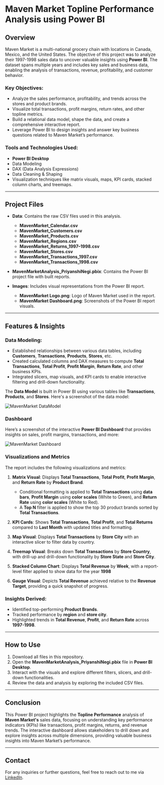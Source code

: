 # Maven Market Topline Performance Analysis using Power BI

## Overview
Maven Market is a multi-national grocery chain with locations in Canada, Mexico, and the United States. The objective of this project was to analyze their 1997-1998 sales data to uncover valuable insights using **Power BI**. The dataset spans multiple years and includes key sales and business data, enabling the analysis of transactions, revenue, profitability, and customer behavior.

### Key Objectives:
- Analyze the sales performance, profitability, and trends across the stores and product brands.
- Visualize total transactions, profit margins, return rates, and other topline metrics.
- Build a relational data model, shape the data, and create a comprehensive interactive report.
- Leverage Power BI to design insights and answer key business questions related to Maven Market’s performance.

### Tools and Technologies Used:
- **Power BI Desktop**
- Data Modeling
- DAX (Data Analysis Expressions)
- Data Cleaning & Shaping
- Visualization techniques like matrix visuals, maps, KPI cards, stacked column charts, and treemaps.

---

## Project Files

- **Data**: Contains the raw CSV files used in this analysis.
    - **MavenMarket_Calendar.csv**
    - **MavenMarket_Customers.csv**
    - **MavenMarket_Products.csv**
    - **MavenMarket_Regions.csv**
    - **MavenMarket_Returns_1997–1998.csv**
    - **MavenMarket_Stores.csv**
    - **MavenMarket_Transactions_1997.csv**
    - **MavenMarket_Transactions_1998.csv**

- **MavenMarketAnalysis_PriyanshiNegi.pbix**: Contains the Power BI project file with built reports.

- **Images**: Includes visual representations from the Power BI report.
    - **MavenMarket Logo.png**: Logo of Maven Market used in the report.
    - **MavenMarket Dashboard.png**: Screenshots of the Power BI report visuals.

---

## Features & Insights

### Data Modeling:
- Established relationships between various data tables, including **Customers**, **Transactions**, **Products**, **Stores**, etc.
- Created calculated columns and DAX measures to compute **Total Transactions**, **Total Profit**, **Profit Margin**, **Return Rate**, and other business KPIs.
- Integrated slicers, map visuals, and KPI cards to enable interactive filtering and drill-down functionality.

The **Data Model** is built in Power BI using various tables like **Transactions**, **Products**, and **Stores**. Here's a screenshot of the data model:

![MavenMarket DataModel](https://github.com/user-attachments/assets/91f76060-d747-4519-b7bd-f1e472e78cd5)

### Dashboard

Here’s a screenshot of the interactive **Power BI Dashboard** that provides insights on sales, profit margins, transactions, and more:

![MavenMarket Dashboard](https://github.com/user-attachments/assets/10a0119d-443b-4048-8d56-a96d5346cf20)

### Visualizations and Metrics
The report includes the following visualizations and metrics:

1. **Matrix Visual**: Displays **Total Transactions**, **Total Profit**, **Profit Margin**, and **Return Rate** by **Product Brand**.
   - Conditional formatting is applied to **Total Transactions** using **data bars**, **Profit Margin** using **color scales** (White to Green), and **Return Rate** using **color scales** (White to Red).
   - A **Top N** filter is applied to show the top 30 product brands sorted by **Total Transactions**.

2. **KPI Cards**: Shows **Total Transactions**, **Total Profit**, and **Total Returns** compared to **Last Month** with updated titles and formatting.

3. **Map Visual**: Displays **Total Transactions** by **Store City** with an interactive slicer to filter data by country.

4. **Treemap Visual**: Breaks down **Total Transactions** by **Store Country**, with drill-up and drill-down functionality by **Store State** and **Store City**.

5. **Stacked Column Chart**: Displays **Total Revenue** by **Week**, with a report-level filter applied to show data for the year **1998**

6. **Gauge Visual**: Depicts **Total Revenue** achieved relative to the **Revenue Target**, providing a quick snapshot of progress.

### Insights Derived:
- Identified top-performing **Product Brands**.
- Tracked performance by **region** and **store city**.
- Highlighted trends in **Total Revenue**, **Profit**, and **Return Rate** across **1997-1998**.

---

## How to Use

1. Download all files in this repository.
2. Open the **MavenMarketAnalysis_PriyanshiNegi.pbix** file in **Power BI Desktop**.
3. Interact with the visuals and explore different filters, slicers, and drill-down functionalities.
4. Review the data and analysis by exploring the included CSV files.

---


## Conclusion

This Power BI project highlights the **Topline Performance** analysis of **Maven Market's** sales data, focusing on understanding key performance indicators (KPIs) like transactions, profit margins, returns, and revenue trends. The interactive dashboard allows stakeholders to drill down and explore insights across multiple dimensions, providing valuable business insights into Maven Market’s performance.

---


## Contact

For any inquiries or further questions, feel free to reach out to me via [LinkedIn](https://www.linkedin.com/in/priyanshinegi01).
